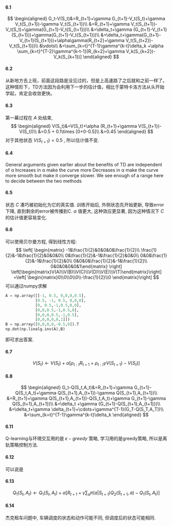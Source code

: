 #### 6.1

$$
\begin{aligned}
G_t-V(S_t)&=R_{t+1}+\gamma G_{t+1}-V_t(S_t)+\gamma V_t(S_{t+1})-\gamma V_t(S_{t+1})\\
&=R_{t+1}+\gamma V_t(S_{t+1})-V_t(S_t)+\gamma(G_{t+1}-V_t(S_{t+1}))\\
&=\delta_t+\gamma (G_{t+1}-V_{t+1}(S_{t+1}))+\gamma(G_{t+1}-V_t(S_{t+1}))\\
&=\delta_t+\gamma(G_{t+1}-V_{t+1}(S_{t+1}))+\alpha\gamma(R_{t+2}+\gamma V_t(S_{t+2})-V_t(S_{t+1}))\\
&\vdots\\
&=\sum_{k=t}^{T-1}\gamma^{k-t}\delta_k +\alpha \sum_{k=t}^{T-2}\gamma^{k-t-1}[R_{k+2}+\gamma V_k(S_{k+2})-V_k(S_{k+1})]
\end{aligned}
$$

#### 6.2

从新地方去上班，前面这段路是没见过的，但是上高速路了之后就和之前一样了。这种情形下，TD方法因为会利用下一步的估计值，相比于蒙特卡洛方法从头开始学起，肯定会收敛更快。

#### 6.3

第一幕过程在 $A$ 处结束,
$$
\begin{aligned}
V(S_t)&=V(S_t)+\alpha (R_{t+1}+\gamma V(S_{t+1})-V(S_t))\\
&=0.5 + 0.1\times [0+0-0.5]\\
&=0.45
\end{aligned}
$$
对于其他状态 $V(S_{t+1})=0.5$ , 所以估计值不变.

#### 6.4

General arguments given earlier about the benefits of TD are independent of α
Increases in α make the curve more
Decreases in α make the curve more smooth but make it converge slower.
We see enough of a range here to decide between the two methods

#### 6.5

状态 $C$ 凑巧被初始化为它的真实值. 训练开始后, 外侧状态先开始更新, 导致error下降, 直到剩余的error被传播到C. $\alpha$ 值更大, 这种效应更显著, 因为这种情况下 $C$ 的估计值更容易变化.

#### 6.6

可以使用贝尔曼方程, 得到线性方程:
$$
\left[ \begin{matrix} -1&\frac{1}{2}&0&0&0&\frac{1}{2}\\
\frac{1}{2}&-1&\frac{1}{2}&0&0&0\\
0&\frac{1}{2}&-1&\frac{1}{2}&0&0\\
0&0&\frac{1}{2}&-1&\frac{1}{2}&0\\
0&0&0&\frac{1}{2}&-1&\frac{1}{2}\\
0&0&0&0&0&1\end{matrix} \right]
\left[\begin{matrix}V(A)\\V(B)\\V(C)\\V(D)\\V(E)\\V(T)\end{matrix}\right]
=\left[  \begin{matrix}0\\0\\0\\0\\-\frac{1}{2}\\0 \end{matrix}\right]
$$
可以通过numpy求解

```python
A = np.array([[-1, 0.5, 0,0,0,0.5],
             [0.5, -1, 0.5, 0,0,0],
             [0, 0.5,-1,0.5,0,0],
             [0,0,0.5,-1,0.5,0],
             [0,0,0,0.5,-1,0.5],
             [0,0,0,0,0,1]])
B = np.array([0,0,0,0,-0.5,0]).T
np.dot(np.linalg.inv(A),B)
```

即可求出答案.

#### 6.7

$$
V(S_t)\leftarrow V(S_t)+\alpha [\rho_{t:t}R_{t+1}+\rho_{t:t} \gamma V(S_{t+1})-V(S_t) ]
$$

#### 6.8

$$
\begin{aligned}
G_t-Q(S_t,A_t)&=R_{t+1}+\gamma G_{t+1}-Q(S_t,A_t)+\gamma Q(S_{t+1},A_{t+1})-\gamma Q(S_{t+1},A_{t+1})\\
&=R_{t+1}+\gamma Q(S_{t+1},A_{t+1})-Q(S_t,A_t)+\gamma G_{t+1}-\gamma Q(S_{t+1},A_{t+1})\\
&=\delta_t +\gamma (G_{t+1}-Q(S_{t+1},A_{t+1}))\\
&=\delta_t+\gamma \delta_{t+1}+\cdots+\gamma^{T-1}(G_T-Q(S_T,A_T))\\
&=\sum_{k=t}^{T-1}\gamma^{k-t}\delta_k
\end{aligned}
$$

#### 6.11

Q-learning与环境交互用的是 $\epsilon-greedy$ 策略, 学习用的是greedy策略, 所以是离轨策略控制方法.

#### 6.12

可以说是

#### 6.13

$$
Q_1(S_t,A_t)\leftarrow Q_1(S_t,A_t)+\alpha [R_{t+1}+\gamma \sum_a \pi(a|S_{t+1})Q_2(S_{t+1},a)-Q_1(S_t,A_t)]
$$

#### 6.14

杰克租车问题中, 车辆调度的状态和动作可能不同, 但调度后的状态可能相同.
